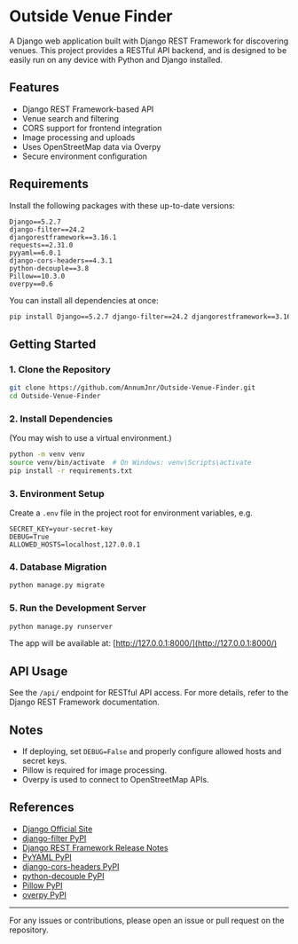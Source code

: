 # Outside Venue Finder

A Django web application built with Django REST Framework for discovering venues. This project provides a RESTful API backend, and is designed to be easily run on any device with Python and Django installed.

## Features

- Django REST Framework-based API
- Venue search and filtering
- CORS support for frontend integration
- Image processing and uploads
- Uses OpenStreetMap data via Overpy
- Secure environment configuration

## Requirements

Install the following packages with these up-to-date versions:

```
Django==5.2.7
django-filter==24.2
djangorestframework==3.16.1
requests==2.31.0
pyyaml==6.0.1
django-cors-headers==4.3.1
python-decouple==3.8
Pillow==10.3.0
overpy==0.6
```

You can install all dependencies at once:
```bash
pip install Django==5.2.7 django-filter==24.2 djangorestframework==3.16.1 requests==2.31.0 pyyaml==6.0.1 django-cors-headers==4.3.1 python-decouple==3.8 Pillow==10.3.0 overpy==0.6
```

## Getting Started

### 1. Clone the Repository

```bash
git clone https://github.com/AnnumJnr/Outside-Venue-Finder.git
cd Outside-Venue-Finder
```

### 2. Install Dependencies

(You may wish to use a virtual environment.)

```bash
python -m venv venv
source venv/bin/activate  # On Windows: venv\Scripts\activate
pip install -r requirements.txt
```

### 3. Environment Setup

Create a `.env` file in the project root for environment variables, e.g.
```
SECRET_KEY=your-secret-key
DEBUG=True
ALLOWED_HOSTS=localhost,127.0.0.1
```

### 4. Database Migration

```bash
python manage.py migrate
```

### 5. Run the Development Server

```bash
python manage.py runserver
```

The app will be available at: [http://127.0.0.1:8000/](http://127.0.0.1:8000/)

## API Usage

See the `/api/` endpoint for RESTful API access. For more details, refer to the Django REST Framework documentation.

## Notes

- If deploying, set `DEBUG=False` and properly configure allowed hosts and secret keys.
- Pillow is required for image processing.
- Overpy is used to connect to OpenStreetMap APIs.

## References

- [Django Official Site](https://www.djangoproject.com/download/)
- [django-filter PyPI](https://pypi.org/project/django-filter/)
- [Django REST Framework Release Notes](https://www.django-rest-framework.org/community/release-notes/)
- [PyYAML PyPI](https://pypi.org/project/PyYAML/)
- [django-cors-headers PyPI](https://pypi.org/project/django-cors-headers/)
- [python-decouple PyPI](https://pypi.org/project/python-decouple/)
- [Pillow PyPI](https://pypi.org/project/Pillow/)
- [overpy PyPI](https://pypi.org/project/overpy/)

---

For any issues or contributions, please open an issue or pull request on the repository.
